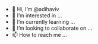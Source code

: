 - 👋 Hi, I’m @adihaviv
- 👀 I’m interested in ...
- 🌱 I’m currently learning ...
- 💞️ I’m looking to collaborate on ...
- 📫 How to reach me ...

<!---
adihaviv/adihaviv is a ✨ special ✨ repository because its `README.md` (this file) appears on your GitHub profile.
You can click the Preview link to take a look at your changes.
--->
